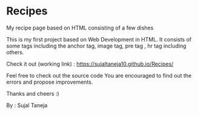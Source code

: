 # Recipes
My recipe page based on HTML consisting of a few dishes

This is my first project based on Web Development in HTML.
It consists of some tags including the anchor tag, image tag, pre tag , hr tag including others.

Check it out (working link) :
https://sujaltaneja10.github.io/Recipes/


Feel free to check out the source code
You are encouraged to find out the errors and propose improvements.

Thanks and cheers :)

By : Sujal Taneja